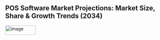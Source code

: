 <h2><strong>POS Software Market Projections: Market Size, Share & Growth Trends (2034)</strong></h2>
<img width="97" height="30" alt="image" src="https://github.com/user-attachments/assets/ed291627-89af-4a2a-8cf5-85c8c8e805e0" />
